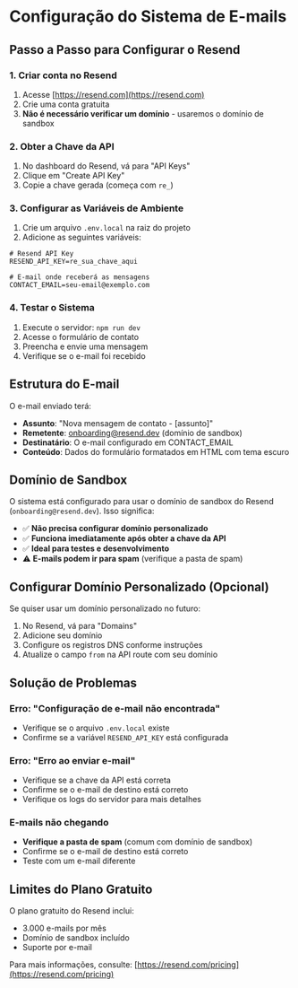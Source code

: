 # Configuração do Sistema de E-mails

## Passo a Passo para Configurar o Resend

### 1. Criar conta no Resend
1. Acesse [https://resend.com](https://resend.com)
2. Crie uma conta gratuita
3. **Não é necessário verificar um domínio** - usaremos o domínio de sandbox

### 2. Obter a Chave da API
1. No dashboard do Resend, vá para "API Keys"
2. Clique em "Create API Key"
3. Copie a chave gerada (começa com `re_`)

### 3. Configurar as Variáveis de Ambiente
1. Crie um arquivo `.env.local` na raiz do projeto
2. Adicione as seguintes variáveis:

```env
# Resend API Key
RESEND_API_KEY=re_sua_chave_aqui

# E-mail onde receberá as mensagens
CONTACT_EMAIL=seu-email@exemplo.com
```

### 4. Testar o Sistema
1. Execute o servidor: `npm run dev`
2. Acesse o formulário de contato
3. Preencha e envie uma mensagem
4. Verifique se o e-mail foi recebido

## Estrutura do E-mail

O e-mail enviado terá:
- **Assunto**: "Nova mensagem de contato - [assunto]"
- **Remetente**: onboarding@resend.dev (domínio de sandbox)
- **Destinatário**: O e-mail configurado em CONTACT_EMAIL
- **Conteúdo**: Dados do formulário formatados em HTML com tema escuro

## Domínio de Sandbox

O sistema está configurado para usar o domínio de sandbox do Resend (`onboarding@resend.dev`). Isso significa:
- ✅ **Não precisa configurar domínio personalizado**
- ✅ **Funciona imediatamente após obter a chave da API**
- ✅ **Ideal para testes e desenvolvimento**
- ⚠️ **E-mails podem ir para spam** (verifique a pasta de spam)

## Configurar Domínio Personalizado (Opcional)

Se quiser usar um domínio personalizado no futuro:
1. No Resend, vá para "Domains"
2. Adicione seu domínio
3. Configure os registros DNS conforme instruções
4. Atualize o campo `from` na API route com seu domínio

## Solução de Problemas

### Erro: "Configuração de e-mail não encontrada"
- Verifique se o arquivo `.env.local` existe
- Confirme se a variável `RESEND_API_KEY` está configurada

### Erro: "Erro ao enviar e-mail"
- Verifique se a chave da API está correta
- Confirme se o e-mail de destino está correto
- Verifique os logs do servidor para mais detalhes

### E-mails não chegando
- **Verifique a pasta de spam** (comum com domínio de sandbox)
- Confirme se o e-mail de destino está correto
- Teste com um e-mail diferente

## Limites do Plano Gratuito

O plano gratuito do Resend inclui:
- 3.000 e-mails por mês
- Domínio de sandbox incluído
- Suporte por e-mail

Para mais informações, consulte: [https://resend.com/pricing](https://resend.com/pricing) 
